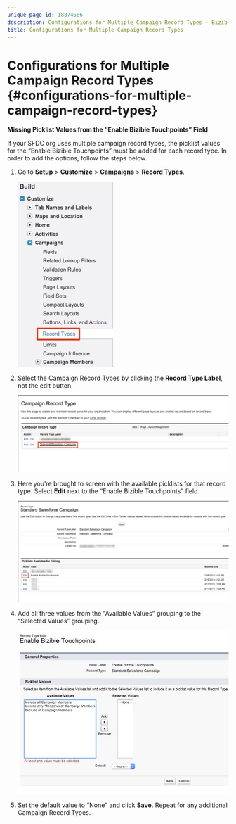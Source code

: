```yaml
---
unique-page-id: 18874686
description: Configurations for Multiple Campaign Record Types - Bizible - Product Documentation
title: Configurations for Multiple Campaign Record Types
---
```


# Configurations for Multiple Campaign Record Types {#configurations-for-multiple-campaign-record-types}

**Missing Picklist Values from the “Enable Bizible Touchpoints” Field**

If your SFDC org uses multiple campaign record types, the picklist values for the “Enable Bizible Touchpoints” must be added for each record type. In order to add the options, follow the steps below.

1. Go to **Setup** > **Customize** > **Campaigns** > **Record Types**.

   ![](assets/1.jpg)

1. Select the Campaign Record Types by clicking the **Record Type Label**, not the edit button.

   ![](assets/2.jpg)

1. Here you're brought to screen with the available picklists for that record type. Select **Edit** next to the “Enable Bizible Touchpoints” field.

   ![](assets/3.jpg)

1. Add all three values from the “Available Values” grouping to the “Selected Values” grouping.

   ![](assets/4.jpg)

1. Set the default value to “None” and click **Save**. Repeat for any additional Campaign Record Types.

